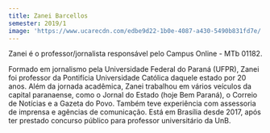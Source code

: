 ```yaml
---
title: Zanei Barcellos
semester: 2019/1
image: 'https://www.ucarecdn.com/edbe9d22-1b0e-4087-a430-5490b831fd7e/'
---
```

Zanei é o professor/jornalista responsável pelo Campus Online - MTb  01182. 

Formado em jornalismo pela Universidade Federal do Paraná (UFPR), Zanei foi professor da Pontifícia Universidade Católica daquele estado por 20 anos. Além da jornada acadêmica, Zanei trabalhou em vários veículos da capital paranaense, como o Jornal do Estado (hoje Bem Paraná), o Correio de Notícias e a Gazeta do Povo. Também teve experiência com assessoria de imprensa e agências de comunicação.
 Está em Brasília desde 2017, após ter prestado concurso público para professor universitário da UnB.
